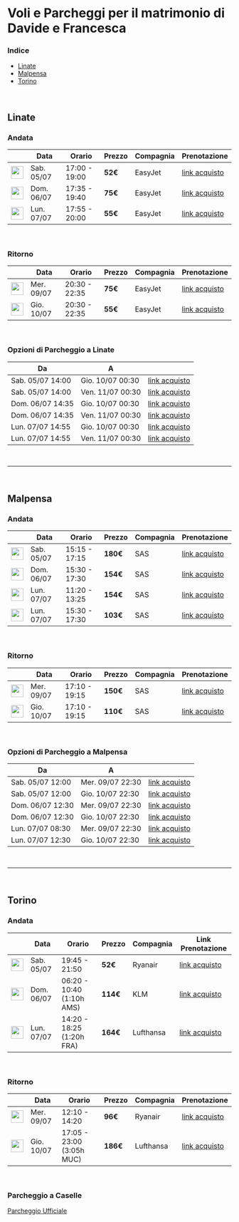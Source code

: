 


# Voli e Parcheggi per il matrimonio di Davide e Francesca

### Indice
- [Linate](#linate) 
- [Malpensa](#malpensa)
- [Torino](#torino)

<br>


## Linate



### Andata

|                                                                | Data               | Orario           | Prezzo  | Compagnia | Prenotazione                                                                                             |
|--------------------------------------------------------------------|--------------------|------------------|---------|-----------|---------------------------------------------------------------------------------------------------------|
| <img src="https://logos.skyscnr.com/images/airlines/favicon/EZ.png"  width="28px" height="28px"> | Sab. 05/07        | 17:00 - 19:00    | **52€**  | EasyJet   | [link acquisto](https://www.skyscanner.it/transport_deeplink/4.0/IT/it-IT/EUR/easy/1/13572.10694.2025-07-05/air/airli/flights?booking_panel_option_guid=6a9116a9-b855-41de-9af2-98b72abed156&cabin_class=economy&carriers=-32356&channel=website&client_id=skyscanner_website&commercial_filters=false&fare_type=base_fare&fps_session_id=cec2bc7e-4f2d-442d-b684-c2705a3fa0fd&index=0&is_acorn_referral=true&is_multipart=false&is_npt=false&isbp=1&itinerary=flight%7C-32356%7C1977%7C13572%7C2025-07-05T17%3A00%7C10694%7C2025-07-05T19%3A05%7C125%7C-%7CY%7CStandard&operators=-32356&passengers=1&posidx=0&pqid=false&q_datetime_utc=2024-12-30T15%3A21%3A48&q_ids=H4sIAAAAAAAA_-OS42JJTSyuFGLmaMmSYuY4FqzQcG3hYTYjJgVGJyYJRgAJPqPBIAAAAA%7C7899822401982236433%7C3&q_sources=JACQUARD&qid=13572-2507051700--32356-0-10694-2507051905&request_id=b52d027e-0536-4bbb-bf55-a4c025033367&sort=BEST&stops=0&tabs=CombinedDayView&ticket_price=52.49&pre_redirect_id=fc9c59e1-c222-4908-9a40-cd6e05296daa&redirect_id=958db3ee-1e30-418c-8d4f-aa8733a89f00)      |
| <img src="https://logos.skyscnr.com/images/airlines/favicon/EZ.png"  width="28px" height="28px"> | Dom. 06/07        | 17:35 - 19:40    | **75€**  | EasyJet   | [link acquisto](https://www.skyscanner.it/transport_deeplink/4.0/IT/it-IT/EUR/easy/1/13572.10694.2025-07-06/air/airli/flights?booking_panel_option_guid=5ee48ec5-b973-4a94-b3c7-35005c245d36&cabin_class=economy&carriers=-32356&channel=website&client_id=skyscanner_website&commercial_filters=false&fare_type=base_fare&fps_session_id=9a3b140c-cd6f-489d-ba4f-3ec413f97ef2&index=0&is_acorn_referral=true&is_multipart=false&is_npt=false&isbp=1&itinerary=flight%7C-32356%7C1977%7C13572%7C2025-07-06T17%3A35%7C10694%7C2025-07-06T19%3A40%7C125%7C-%7CY%7CStandard&operators=-32356&passengers=1&posidx=0&pqid=false&q_datetime_utc=2024-12-30T15%3A21%3A54&q_ids=D%7CH4sIAAAAAAAA_3N6xcilIcCjpGKZaJxkaGKQrJucYpama2JhmaKblGiSpmucmmxiaJxmaZ6aZiQkxMWdmlhcmZVaEl9QmCLFDCJWMnKxgASFBLiYPEOEWDNLdD1DpJhdQ4OkGhi5pLgkuHi5QDwBb4mG5x03mIXYhVjBAkL-XL4cLVkCx4KluDle8guwS7ApCGooK8E5whoaGsd_MhsAscVOfoed_B6MAYxJjJFZHMEliXkpiUUpBYxVXCaGZpZGpsamFuZSglr8XFxpiUWp8ck5icXFQoyRSkwcjBqMBoxWTBKMDswAMTdfyu0AAAA%7C-6070533667188953058&q_sources=JACQUARD&qid=13572-2507061735--32356-0-10694-2507061940&request_id=6cc816c7-ab12-40a9-b9d0-c65b13f24979&sort=BEST&stops=0&tabs=CombinedDayView&ticket_price=75.99&pre_redirect_id=567e7e8e-431c-4a71-9fe0-7d10637fc5cd&redirect_id=aa259e7d-b54d-42cb-a529-864f928346b2)      |
| <img src="https://logos.skyscnr.com/images/airlines/favicon/EZ.png"  width="28px" height="28px"> | Lun. 07/07        | 17:55 - 20:00    | **55€**  | EasyJet   | [link acquisto](https://www.skyscanner.it/transport_deeplink/4.0/IT/it-IT/EUR/easy/1/13572.10694.2025-07-07/air/airli/flights?booking_panel_option_guid=d9d1a2e0-ee3e-4c13-8565-f4a1019307bf&cabin_class=economy&carriers=-32356&channel=website&client_id=skyscanner_website&commercial_filters=false&fare_type=base_fare&fps_session_id=2129090e-acca-4bb2-8ae2-56265eeea1ef&index=0&is_acorn_referral=true&is_multipart=false&is_npt=false&isbp=1&itinerary=flight%7C-32356%7C1977%7C13572%7C2025-07-07T17%3A55%7C10694%7C2025-07-07T20%3A00%7C125%7C-%7CY%7CStandard&operators=-32356&passengers=1&posidx=0&pqid=false&q_datetime_utc=2024-12-30T15%3A21%3A58&q_ids=D%7CH4sIAAAAAAAA_3N6zsilIcCjpGJkaGRpYGmQqpuYnJyoa5KUZKRrkZhqpGtqZmRmmpqammiYmiYkxMWdmlhcmZVaEl9QmCLFDCKWMXKxgASFBLiYPEOEWDNLdD1DpJhdQ4Ok6rikuCS4eLlAHAFziYbnHTeYhdiFWMECQr5c3hwtWQLHgqW4OV7yC7BLsCsIapgrccI4IhrHfzIbALHFTn6HnfwejAGMSYyRWRzBJYl5KYlFKQWMVVzGRqYmhiZmxqYmUoJa_FxcaYlFqfHJOYnFxUKMkUpMHIwajAaMVkwSjA7MAA7z9IHqAAAA%7C-6922772707330581822&q_sources=JACQUARD&qid=13572-2507071755--32356-0-10694-2507072000&request_id=ae1b2e47-7e91-4a3d-9813-bdd06dc4fd9f&sort=BEST&stops=0&tabs=CombinedDayView&ticket_price=55.99&pre_redirect_id=f67538d0-5e7b-4874-bf90-c6c4c209e7ef&redirect_id=473e90b2-99f7-49d3-8e10-a154f973fe05)      |

<br>

### Ritorno

|                                                                | Data               | Orario           | Prezzo  | Compagnia | Prenotazione                                                                                             |
|--------------------------------------------------------------------|--------------------|------------------|---------|-----------|---------------------------------------------------------------------------------------------------------|
| <img src="https://logos.skyscnr.com/images/airlines/favicon/EZ.png"  width="28px" height="28px"> | Mer. 09/07        | 20:30 - 22:35    | **75€**  | EasyJet   | [link acquisto](https://www.skyscanner.it/transport_deeplink/4.0/IT/it-IT/EUR/easy/1/10694.13572.2025-07-09/air/airli/flights?booking_panel_option_guid=3bcc3535-280c-482b-bf7c-22ff0640e116&cabin_class=economy&carriers=-32356&channel=website&client_id=skyscanner_website&commercial_filters=false&fare_type=base_fare&fps_session_id=85d34fc1-d1a2-4c92-a6a5-8b10cfbb08fc&index=0&is_acorn_referral=true&is_multipart=false&is_npt=false&isbp=1&itinerary=flight%7C-32356%7C1978%7C10694%7C2025-07-09T20%3A30%7C13572%7C2025-07-09T22%3A35%7C125%7C-%7CY%7CStandard&operators=-32356&passengers=1&posidx=0&pqid=false&q_datetime_utc=2024-12-30T15%3A23%3A01&q_ids=D%7CH4sIAAAAAAAA_3N6wcilIcCjpGJhmmJskpZsqJtimGika5JsaaSbaJZoqmuRZGiQnJaUZGCRliwkxMWdmlhcmZVaEl9QmCLFDCKWM3KxgASFBLiYPEOEWDNLdD1DpJhdQ4Ok6rmkuCS4eLlAHAEviYYPH54wCrELsYIFhPy4fDiOBQu0ZElxc7zkF2CX4FQQ0ZBTgnPENJQ1jv9kNgBii138Drv4PRgDGJMYI7M4gksS81ISi1IKGKs4TSzMzUxNjCyNpAS1-Lm40hKLUuOTcxKLi4UYI5WYOBg1GA0YrZgkGB2YATz-LKjrAAAA%7C6390347819170958771&q_sources=JACQUARD&qid=10694-2507092030--32356-0-13572-2507092235&request_id=44ab8ff2-a779-4543-9f5d-3c4e45277f83&sort=BEST&stops=0&tabs=CombinedDayView&ticket_price=74.48&pre_redirect_id=11450bbe-3fa0-4d59-a2e4-a5e51ac0730e&redirect_id=48b41601-727f-4db5-ad06-1f8ddfea8165)      |
| <img src="https://logos.skyscnr.com/images/airlines/favicon/EZ.png"  width="28px" height="28px"> | Gio. 10/07        | 20:30 - 22:35    | **55€**  | EasyJet   | [link acquisto](https://www.skyscanner.it/transport_deeplink/4.0/IT/it-IT/EUR/easy/1/10694.13572.2025-07-10/air/airli/flights?booking_panel_option_guid=df01c27c-11ae-4785-80d2-59fce66f22f1&cabin_class=economy&carriers=-32356&channel=website&client_id=skyscanner_website&commercial_filters=false&fare_type=base_fare&fps_session_id=798c0124-4f63-4c7f-9de7-393d0f41e41d&index=0&is_acorn_referral=true&is_multipart=false&is_npt=false&isbp=1&itinerary=flight%7C-32356%7C1978%7C10694%7C2025-07-10T20%3A30%7C13572%7C2025-07-10T22%3A35%7C125%7C-%7CY%7CStandard&operators=-32356&passengers=1&posidx=0&pqid=false&q_datetime_utc=2024-12-30T15%3A23%3A06&q_ids=D%7CH4sIAAAAAAAA_3N6xcilIcCjpGJuaZFsYGhkomuSZmasa5JsnqZrmZJqrmtsaZxikGZimGpimCIkxMWdmlhcmZVaEl9QmCLFDCJWMnKxgASFBLiYPEOEWDNLdD1DpJhdQ4OkGhi5pLgkuHi5QDwBe4mGA9M2MgmxC7GCBYT8uXw5jgULtGRJcXO85Bdgl-BSENGQU4JzxDSUNY7_ZDYAYotd_A67-D0YAxiTGCOzOIJLEvNSEotSChiruEwMzSyNTI1NLcylBLX4ubjSEotS45NzEouLhRgjlZg4GDUYDRitmCQYHZgBHZMjPO0AAAA%7C-5132124660471785642&q_sources=JACQUARD&qid=10694-2507102030--32356-0-13572-2507102235&request_id=23c20df3-b5ba-4bb5-afc1-35f863d9fcdb&sort=BEST&stops=0&tabs=CombinedDayView&ticket_price=63.64&pre_redirect_id=c23932c7-79f9-47ac-8ac2-ea2fcc8cfee7&redirect_id=69b21585-5d9c-4722-b2ed-25a3dc7b7ff6)      |

<br>

### Opzioni di Parcheggio a Linate

| Da                     | A                      |                                                                                   |
|------------------------|------------------------|-------------------------------------------------------------------------------------------------------|
| Sab. 05/07 14:00      | Gio. 10/07 00:30      | [link acquisto](https://www.milanairports-shop.com/it/search/parking?product=PARK&airport=LIN&checkInDate=05%2F07%2F2025&checkInTime=14%3A00&checkOutDate=10%2F07%2F2025&checkOutTime=00%3A30) |
| Sab. 05/07 14:00      | Ven. 11/07 00:30      | [link acquisto](https://www.milanairports-shop.com/it/search/parking?product=PARK&airport=LIN&checkInDate=05%2F07%2F2025&checkInTime=14%3A00&checkOutDate=11%2F07%2F2025&checkOutTime=00%3A30) |
| Dom. 06/07 14:35      | Gio. 10/07 00:30      | [link acquisto](https://www.milanairports-shop.com/it/search/parking?product=PARK&airport=LIN&checkInDate=06%2F07%2F2025&checkInTime=14%3A35&checkOutDate=10%2F07%2F2025&checkOutTime=00%3A30) |
| Dom. 06/07 14:35      | Ven. 11/07 00:30      | [link acquisto](https://www.milanairports-shop.com/it/search/parking?product=PARK&airport=LIN&checkInDate=06%2F07%2F2025&checkInTime=14%3A35&checkOutDate=11%2F07%2F2025&checkOutTime=00%3A30) |
| Lun. 07/07 14:55      | Gio. 10/07 00:30      | [link acquisto](https://www.milanairports-shop.com/it/search/parking?product=PARK&airport=LIN&checkInDate=07%2F07%2F2025&checkInTime=14%3A55&checkOutDate=10%2F07%2F2025&checkOutTime=00%3A30) |
| Lun. 07/07 14:55      | Ven. 11/07 00:30      | [link acquisto](https://www.milanairports-shop.com/it/search/parking?product=PARK&airport=LIN&checkInDate=07%2F07%2F2025&checkInTime=14%3A55&checkOutDate=11%2F07%2F2025&checkOutTime=00%3A30) |

<br>

---

<br>

## Malpensa


### Andata

|                                                                | Data               | Orario           | Prezzo  | Compagnia | Prenotazione                                                                                             |
|--------------------------------------------------------------------|--------------------|------------------|---------|-----------|---------------------------------------------------------------------------------------------------------|
| <img src="https://logos.skyscnr.com/images/airlines/favicon/SK.png"  width="28px" height="28px"> | Sab. 05/07        | 15:15 - 17:15    | **180€** | SAS       | [link acquisto](https://www.flysas.com/en/book/flights/?search=OW_MXP-CPH-20250705_a1c0i0y0&view=upsell&bookingFlow=revenue&out_flight_number=SK1684&skyscanner_redirectid=SZynVOp6RGuxpyGAU21ziw&utm_source=skyscanner&utm_medium=metasearch&utm_campaign=skyscanner_metasearch&sortBy=rec&out_class=GO&out_sub_class=SAS%20Go%20Light) |
| <img src="https://logos.skyscnr.com/images/airlines/favicon/SK.png"  width="28px" height="28px"> | Dom. 06/07        | 15:30 - 17:30    | **154€** | SAS       | [link acquisto](https://www.flysas.com/en/book/flights/?search=OW_MXP-CPH-20250706_a1c0i0y0&view=upsell&bookingFlow=revenue&out_flight_number=SK1684&skyscanner_redirectid=SIsf10C2SyuUswN4tXBIPQ&utm_source=skyscanner&utm_medium=metasearch&utm_campaign=skyscanner_metasearch&sortBy=rec&out_class=GO&out_sub_class=SAS%20Go%20Light) |
| <img src="https://logos.skyscnr.com/images/airlines/favicon/SK.png"  width="28px" height="28px"> | Lun. 07/07        | 11:20 - 13:25    | **154€** | SAS       | [link acquisto](https://www.flysas.com/en/book/flights/?search=OW_MXP-CPH-20250707_a1c0i0y0&view=upsell&bookingFlow=revenue&out_flight_number=SK1686&skyscanner_redirectid=GyfQp_rOSP6CZ1cOXGUaQg&utm_source=skyscanner&utm_medium=metasearch&utm_campaign=skyscanner_metasearch&sortBy=rec&out_class=GO&out_sub_class=SAS%20Go%20Light) |
| <img src="https://logos.skyscnr.com/images/airlines/favicon/SK.png" width="28px" height="28px"> | Lun. 07/07        | 15:30 - 17:30    | **103€** | SAS       | [link acquisto](https://www.flysas.com/en/book/flights/?search=OW_MXP-CPH-20250707_a1c0i0y0&view=upsell&bookingFlow=revenue&out_flight_number=SK1684&skyscanner_redirectid=EV2x6b87S_miJDQ85P11ZA&utm_source=skyscanner&utm_medium=metasearch&utm_campaign=skyscanner_metasearch&sortBy=rec&out_class=GO&out_sub_class=SAS%20Go%20Light) |

<br>

### Ritorno

|                                                                | Data               | Orario           | Prezzo  | Compagnia | Prenotazione                                                                                             |
|--------------------------------------------------------------------|--------------------|------------------|---------|-----------|---------------------------------------------------------------------------------------------------------|
| <img src="https://logos.skyscnr.com/images/airlines/favicon/SK.png"  width="28px" height="28px"> | Mer. 09/07        | 17:10 - 19:15    | **150€** | SAS       | [link acquisto](https://www.flysas.com/en/book/flights/?search=OW_CPH-MXP-20250709_a1c0i0y0&view=upsell&bookingFlow=revenue&out_flight_number=SK687&skyscanner_redirectid=WjKQe4GFTvibwqCGdlzjTQ&utm_source=skyscanner&utm_medium=metasearch&utm_campaign=skyscanner_metasearch&sortBy=rec&out_class=GO&out_sub_class=SAS%20Go%20Light) |
| <img src="https://logos.skyscnr.com/images/airlines/favicon/SK.png"  width="28px" height="28px"> | Gio. 10/07        | 17:10 - 19:15    | **110€** | SAS       | [link acquisto](https://www.flysas.com/en/book/flights/?search=OW_CPH-MXP-20250710_a1c0i0y0&view=upsell&bookingFlow=revenue&out_flight_number=SK687&skyscanner_redirectid=IztKQqSJTmWQaRnogLaBZg&utm_source=skyscanner&utm_medium=metasearch&utm_campaign=skyscanner_metasearch&sortBy=rec&out_class=GO&out_sub_class=SAS%20Go%20Light) |

<br>

### Opzioni di Parcheggio a Malpensa

| Da                     | A                      |                                                                                  |
|------------------------|------------------------|-------------------------------------------------------------------------------------------------------|
| Sab. 05/07 12:00      | Mer. 09/07 22:30      | [link acquisto](https://www.milanairports-shop.com/it/search/parking?product=PARK&airport=MXP&checkInDate=05%2F07%2F2025&checkInTime=12%3A00&checkOutDate=09%2F07%2F2025&checkOutTime=22%3A30) |
| Sab. 05/07 12:00      | Gio. 10/07 22:30      | [link acquisto](https://www.milanairports-shop.com/it/search/parking?product=PARK&airport=MXP&checkInDate=05%2F07%2F2025&checkInTime=12%3A00&checkOutDate=10%2F07%2F2025&checkOutTime=22%3A30) |
| Dom. 06/07 12:30      | Mer. 09/07 22:30      | [link acquisto](https://www.milanairports-shop.com/it/search/parking?product=PARK&airport=MXP&checkInDate=06%2F07%2F2025&checkInTime=12%3A30&checkOutDate=09%2F07%2F2025&checkOutTime=22%3A30) |
| Dom. 06/07 12:30      | Gio. 10/07 22:30      | [link acquisto](https://www.milanairports-shop.com/it/search/parking?product=PARK&airport=MXP&checkInDate=06%2F07%2F2025&checkInTime=12%3A30&checkOutDate=10%2F07%2F2025&checkOutTime=22%3A30) |
| Lun. 07/07 08:30      | Mer. 09/07 22:30      | [link acquisto](https://www.milanairports-shop.com/it/search/parking?product=PARK&airport=MXP&checkInDate=07%2F07%2F2025&checkInTime=08%3A30&checkOutDate=09%2F07%2F2025&checkOutTime=22%3A30) |
| Lun. 07/07 12:30      | Gio. 10/07 22:30      | [link acquisto](https://www.milanairports-shop.com/it/search/parking?product=PARK&airport=MXP&checkInDate=07%2F07%2F2025&checkInTime=12%3A30&checkOutDate=10%2F07%2F2025&checkOutTime=22%3A30) |

<br>

---

<br>

## Torino


### Andata

|                                                                                    | Data       | Orario            | Prezzo  | Compagnia  | Link Prenotazione                                                                                          |
|-----------------------------------------------------------------------------------------|------------|-------------------|---------|------------|----------------------------------------------------------------------------------------------------------|
| <img src="https://logos.skyscnr.com/images/airlines/favicon/FR.png" style="width: 28px;">                 | Sab. 05/07      | 19:45 - 21:50     | **52€**     | Ryanair    | [link acquisto](https://www.skyscanner.net/transport_deeplink/4.0/UK/it-IT/EUR/ryan/1/17109.10694.2025-07-05/air/airli/flights?booking_panel_option_guid=45ad3308-9ca6-4375-810c-ce55f3a9cb33&cabin_class=economy&carriers=-31915&channel=website&client_id=skyscanner_website&commercial_filters=false&fare_type=base_fare&fps_session_id=1afdca79-abf8-4907-bffb-7f3ff22072ab&index=0&is_acorn_referral=true&is_multipart=false&is_npt=false&isbp=1&itinerary=flight%7C-31915%7C5089%7C17109%7C2025-07-05T19%3A45%7C10694%7C2025-07-05T21%3A50%7C125%7C-%7C-%7CBASIC&operators=-30823&passengers=1&posidx=0&pqid=false&q_datetime_utc=2024-12-30T19%3A11%3A22&q_ids=H4sIAAAAAAAA_-OS5mIpqkzME2LhuNrKKMXMcSxYoeHawsNsRkwKjAAI2U9GHQAAAA%7C6044638718019794554%7C1&q_sources=JACQUARD&qid=17109-2507051945--31915-0-10694-2507052150&request_id=e8a7052e-4635-45b6-b57a-875d5ab448d2&sort=BEST&stops=0&tabs=CombinedDayView&ticket_price=51.99&pre_redirect_id=5ecbd934-3dc6-4d9a-8392-b362c7575ee9&redirect_id=33c279f8-cb7f-4e59-903f-beb7d88dd6b3) |
| <img src="https://logos.skyscnr.com/images/airlines/favicon/KL.png"  width="28px" height="28px"> | Dom. 06/07      | 06:20 - 10:40 (1:10h AMS)    | **114€**    | KLM        | [link acquisto](https://www.skyscanner.net/transport_deeplink/4.0/UK/it-IT/EUR/klm1/1/17109.10694.2025-07-06/air/airli/flights?booking_panel_option_guid=1610f7d2-5110-4152-bb83-2b4d50d941c0&cabin_class=economy&carriers=-32132&channel=website&client_id=skyscanner_website&commercial_filters=false&fare_type=base_fare&fps_session_id=c7506a3b-e846-4817-b56f-f09679535e30&index=0&is_acorn_referral=true&is_multipart=false&is_npt=false&isbp=1&itinerary=flight%7C-32132%7C1638%7C17109%7C2025-07-06T06%3A20%7C9451%7C2025-07-06T08%3A10%7C110%7CVYQABNLA%7CV%7CLIGHT%3Bflight%7C-32132%7C1269%7C9451%7C2025-07-06T09%3A20%7C10694%7C2025-07-06T10%3A40%7C80%7CVYQABNLA%7CV%7CLIGHT&operators=-32131%3B-32132&passengers=1&posidx=2&pqid=false&q_datetime_utc=2024-12-30T19%3A11%3A37&q_ids=H4sIAAAAAAAA_-OS5mLJzsk1FGLhuNrKKMXMcSxYoeHnssNsRkwKjACdpKdaHQAAAA%7C-5945086467668409353%7C2&q_sources=JACQUARD&qid=17109-2507060620--32132-1-10694-2507061040&request_id=84027ea3-6fde-47f4-88fa-9ba8237040d4&sort=BEST&stops=1&tabs=CombinedDayView&ticket_price=114.43&pre_redirect_id=1685b257-3211-4171-addd-d737670035fc&redirect_id=a1ea9b07-985a-4119-9267-b166c55c937a) |
| <img src="https://logos.skyscnr.com/images/airlines/favicon/LH.png"  width="28px" height="28px">| Lun. 07/07      | 14:20 - 18:25 (1:20h FRA)     | **164€**    | Lufthansa  | [link acquisto](https://www.skyscanner.net/transport_deeplink/4.0/UK/it-IT/EUR/luft/1/17109.10694.2025-07-07/air/airli/flights?booking_panel_option_guid=f0498424-1e3c-4ded-a2e7-4554060ded1b&cabin_class=economy&carriers=-32090&channel=website&client_id=skyscanner_website&commercial_filters=false&fare_type=base_fare&fps_session_id=f196a6f7-5eab-4084-a42d-22e20f3b4692&index=0&is_acorn_referral=true&is_multipart=false&is_npt=false&isbp=1&itinerary=flight%7C-32090%7C9523%7C17109%7C2025-07-07T14%3A20%7C11616%7C2025-07-07T15%3A40%7C80%7CL20LGTU9%7CL%7CLIGHT%3Bflight%7C-32090%7C830%7C11616%7C2025-07-07T17%3A00%7C10694%7C2025-07-07T18%3A25%7C85%7CL20LGTU9%7CL%7CLIGHT&operators=-32681%3B-32090&passengers=1&posidx=2&pqid=false&q_datetime_utc=2024-12-30T19%3A11%3A56&q_ids=H4sIAAAAAAAA_-OS5mLJKU0rEWLhuNrKKMXMcSxYoWHOmsNsRkwKjAAcIVRzHQAAAA%7C-5168422290904843409%7C2&q_sources=JACQUARD&qid=17109-2507071420--32090-1-10694-2507071825&request_id=54f10668-e0d3-40a7-bc04-a757d4f82d92&sort=BEST&stops=1&tabs=CombinedDayView&ticket_price=163.80&pre_redirect_id=2c7b7bb9-fd87-4479-92e1-29755ef89019&redirect_id=4a3b7c33-ab2f-49e9-9f35-9d2af4445868) |


<br>

### Ritorno

|                                                                | Data               | Orario           | Prezzo  | Compagnia | Prenotazione                                                                                             |
|--------------------------------------------------------------------|--------------------|------------------|---------|-----------|---------------------------------------------------------------------------------------------------------|
| <img src="https://logos.skyscnr.com/images/airlines/favicon/FR.png"  width="28px" height="28px">                 | Mer. 09/07      | 12:10 - 14:20     | **96€**     | Ryanair    | [link acquisto](https://www.skyscanner.net/transport_deeplink/4.0/UK/it-IT/EUR/ryan/1/10694.17109.2025-07-09/air/airli/flights?booking_panel_option_guid=beb7f83b-c343-4495-9fa4-57b054217e0a&cabin_class=economy&carriers=-31915&channel=website&client_id=skyscanner_website&commercial_filters=false&fare_type=base_fare&fps_session_id=27a50788-8369-4067-82f3-6bdecb2bd69d&index=0&is_acorn_referral=true&is_multipart=false&is_npt=false&isbp=1&itinerary=flight%7C-31915%7C5088%7C10694%7C2025-07-09T12%3A10%7C17109%7C2025-07-09T14%3A20%7C130%7C-%7C-%7CBASIC&operators=-30823&passengers=1&posidx=0&pqid=false&q_datetime_utc=2024-12-30T19%3A12%3A17&q_ids=H4sIAAAAAAAA_-OS5mIpqkzME2LmOBYsxcJxtZVRoeHRtsNsRkwKjABGW0lEHQAAAA%7C-4061116681773580410%7C1&q_sources=JACQUARD&qid=10694-2507091210--31915-0-17109-2507091420&request_id=26209e85-5e5f-4991-af6f-f20a36023f64&sort=BEST&stops=0&tabs=CombinedDayView&ticket_price=95.06&pre_redirect_id=c35335fc-e7d7-40cb-bcd9-752fd6003d81&redirect_id=f60745f7-f375-4902-8386-7799bba3746a) |
| <img src="https://logos.skyscnr.com/images/airlines/favicon/LH.png" width="28px" height="28px" >                 | Gio. 10/07      | 17:05 - 23:00 (3:05h MUC)    | **186€**    | Lufthansa  | [link acquisto](https://www.skyscanner.net/transport_deeplink/4.0/UK/it-IT/EUR/luft/1/10694.17109.2025-07-10/air/airli/flights?booking_panel_option_guid=cbffb7e9-6278-40db-bc21-ea62b834bed5&cabin_class=economy&carriers=-32090&channel=website&client_id=skyscanner_website&commercial_filters=false&fare_type=base_fare&fps_session_id=21c947bc-0e21-4062-810f-1b95a17ff062&index=0&is_acorn_referral=true&is_multipart=false&is_npt=false&isbp=1&itinerary=flight%7C-32090%7C2449%7C10694%7C2025-07-10T17%3A05%7C14385%7C2025-07-10T18%3A40%7C95%7CT06LGTUV%7CT%7CLIGHT%3Bflight%7C-32090%7C9476%7C14385%7C2025-07-10T21%3A45%7C17109%7C2025-07-10T23%3A00%7C75%7CT06LGTUV%7CT%7CLIGHT&operators=-32090%3B-32681&passengers=1&posidx=2&pqid=false&q_datetime_utc=2024-12-30T19%3A19%3A37&q_ids=H4sIAAAAAAAA_-OS5mLJKU0rEWLmOBYsxcJxtZVRoaF1z2E2IyYFRgBb6obWHQAAAA%7C1129828378709171080%7C2&q_sources=JACQUARD&qid=10694-2507101705--32090-1-17109-2507102300&request_id=3a86abca-7538-4de6-9c69-83c0fafa08c5&sort=CHEAPEST&stops=1&tabs=CombinedDayView&ticket_price=185.90&pre_redirect_id=794512a4-a5ca-44ac-b4ce-baf3d2f8fa29&redirect_id=0a82762e-a270-4364-87a7-7a267cffa4f7) |



<br>

###  Parcheggio a Caselle

[Parcheggio Ufficiale](https://ecom.torinoairport.com/park/index/booking)
